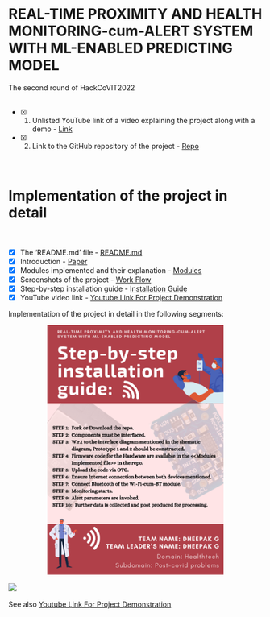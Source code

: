 #  	REAL-TIME PROXIMITY AND HEALTH MONITORING-cum-ALERT SYSTEM WITH ML-ENABLED PREDICTING MODEL<br>
The second round of HackCoVIT2022 <br><br>

- [x] 1. Unlisted YouTube link of a video explaining the project along with a demo - [Link](https://youtu.be/M4vS_2_sTk4)<br>
- [x] 2. Link to the GitHub repository of the project - [Repo](https://github.com/DHEEPAK29/HackCoVIT2022_G-DHEEPAK-G-DHEEPAK-G-.git)<br>
<br><br>
# Implementation of the project in detail <br><br>
- [x] The ‘README.md’ file  -  [README.md](https://github.com/DHEEPAK29/HackCoVIT2022_G-DHEEPAK-G-DHEEPAK-G-/blob/main/README.md) <br>
- [x] Introduction - [Paper](https://github.com/DHEEPAK29/HackCoVIT2022_G-DHEEPAK-G-DHEEPAK-G-/blob/main/Introduction.pdf) <br>
- [x] Modules implemented and their explanation - [Modules](https://github.com/DHEEPAK29/HackCoVIT2022_G-DHEEPAK-G-DHEEPAK-G-/tree/main/Modules%20implemented) <br>
- [x] Screenshots of the project - [Work Flow](https://github.com/DHEEPAK29/HackCoVIT2022_G-DHEEPAK-G-DHEEPAK-G-/tree/main/Screenshots_of_the_project)<br>
- [x] Step-by-step installation guide - [Installation Guide](https://github.com/DHEEPAK29/HackCoVIT2022_G-DHEEPAK-G-DHEEPAK-G-/blob/main/Step-by-step%20installation%20guide.png)<br>
- [x] YouTube video link - [Youtube Link For Project Demonstration](https://youtu.be/M4vS_2_sTk4)<br>
 
Implementation of the project in detail in the following segments:
<p align="center">
  <img src="https://github.com/DHEEPAK29/HackCoVIT2022_G-DHEEPAK-G-DHEEPAK-G-/blob/main/Step-by-step%20installation%20guide.png" width="350" title="hover text">
</p>



![](https://github.com/DHEEPAK29/HackCoVIT2022_G-DHEEPAK-G-DHEEPAK-G-/blob/main/Gif.gif)

See also [Youtube Link For Project Demonstration](https://youtu.be/M4vS_2_sTk4)
